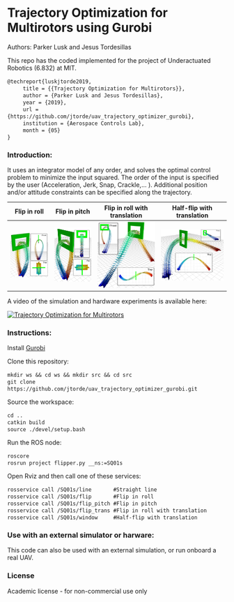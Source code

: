 # Trajectory Optimization for Multirotors using Gurobi #

Authors: Parker Lusk and Jesus Tordesillas

This repo has the coded implemented for the project of Underactuated Robotics (6.832) at MIT.

```
@techreport{luskjtorde2019,
     title = {{Trajectory Optimization for Multirotors}},
     author = {Parker Lusk and Jesus Tordesillas},
     year = {2019},
     url = {https://github.com/jtorde/uav_trajectory_optimizer_gurobi},
     institution = {Aerospace Controls Lab},
     month = {05}
}
```

### Introduction:
It uses an integrator model of any order, and solves the optimal control problem to minimize the input squared. The order of the input is specified by the user (Acceleration, Jerk, Snap, Crackle,... ). Additional position and/or attitude constraints can be specified along the trajectory. 


Flip in roll               |  Flip in pitch            |  Flip in roll with translation | Half-flip with translation
:-------------------------:|:-------------------------:|:-------------------------:|:-------------------------:
![](./imgs/flip.png)       |  ![](./imgs/flip_pitch.png)  |  ![](./imgs/flip_trans.png) |  ![](./imgs/window.png) 


A video of the simulation and hardware experiments is available here:

[![Trajectory Optimization for Multirotors](https://img.youtube.com/vi/WnfzMO0pXsc/0.jpg)](https://www.youtube.com/watch?v=WnfzMO0pXsc "Trajectory Optimization for Multirotors") 


### Instructions:
Install [Gurobi](http://www.gurobi.com/)  

Clone this repository:
```
mkdir ws && cd ws && mkdir src && cd src
git clone https://github.com/jtorde/uav_trajectory_optimizer_gurobi.git
```

Source the workspace:
```
cd ..
catkin build
source ./devel/setup.bash
```


Run the ROS node:
```
roscore
rosrun project flipper.py __ns:=SQ01s
```
Open Rviz and then call one of these services:

```
rosservice call /SQ01s/line       #Straight line
rosservice call /SQ01s/flip       #Flip in roll 
rosservice call /SQ01s/flip_pitch #Flip in pitch  
rosservice call /SQ01s/flip_trans #Flip in roll with translation
rosservice call /SQ01s/window     #Half-flip with translation
```

### Use with an external simulator or harware:
This code can also be used with an external simulation, or run onboard a real UAV. 


### License
Academic license - for non-commercial use only
